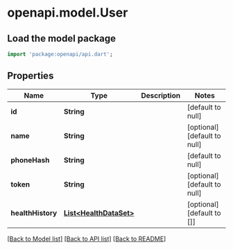 # openapi.model.User

## Load the model package
```dart
import 'package:openapi/api.dart';
```

## Properties
Name | Type | Description | Notes
------------ | ------------- | ------------- | -------------
**id** | **String** |  | [default to null]
**name** | **String** |  | [optional] [default to null]
**phoneHash** | **String** |  | [default to null]
**token** | **String** |  | [optional] [default to null]
**healthHistory** | [**List&lt;HealthDataSet&gt;**](HealthDataSet.md) |  | [optional] [default to []]

[[Back to Model list]](../README.md#documentation-for-models) [[Back to API list]](../README.md#documentation-for-api-endpoints) [[Back to README]](../README.md)


